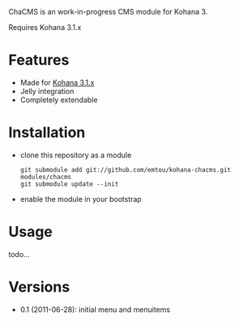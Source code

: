 ChaCMS is an work-in-progress CMS module for Kohana 3.

Requires Kohana 3.1.x

# Features

* Made for [Kohana 3.1.x](http://github.com/kohana/kohana)
* Jelly integration
* Completely extendable

# Installation

* clone this repository as a module

    ```shell
    git submodule add git://github.com/emtou/kohana-chacms.git modules/chacms
    git submodule update --init
    ```

* enable the module in your bootstrap


# Usage

todo...


# Versions

* 0.1 (2011-06-28): initial menu and menuitems